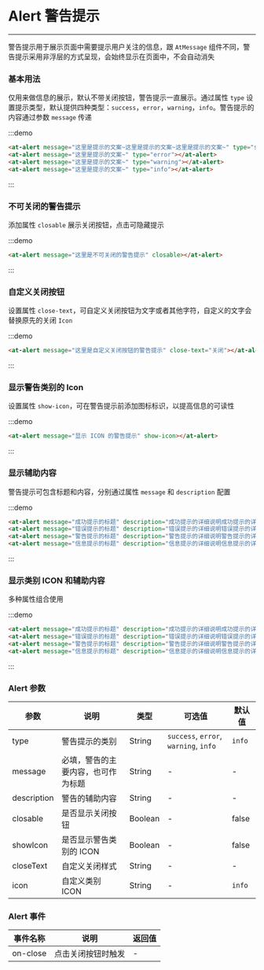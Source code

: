 
# Alert 警告提示

----

警告提示用于展示页面中需要提示用户关注的信息，跟 `AtMessage` 组件不同，警告提示采用非浮层的方式呈现，会始终显示在页面中，不会自动消失


### 基本用法

仅用来做信息的展示，默认不带关闭按钮，警告提示一直展示。通过属性 `type` 设置提示类型，默认提供四种类型：`success`，`error`，`warning`，`info`。警告提示的内容通过参数 `message` 传递

:::demo
```html
<at-alert message="这里是提示的文案~这里是提示的文案~这里是提示的文案~" type="success"></at-alert>
<at-alert message="这里是提示的文案~" type="error"></at-alert>
<at-alert message="这里是提示的文案~" type="warning"></at-alert>
<at-alert message="这里是提示的文案~" type="info"></at-alert>
```
:::


### 不可关闭的警告提示

添加属性 `closable` 展示关闭按钮，点击可隐藏提示

:::demo
```html
<at-alert message="这里是不可关闭的警告提示" closable></at-alert>
```
:::


### 自定义关闭按钮

设置属性 `close-text`，可自定义关闭按钮为文字或者其他字符，自定义的文字会替换原先的关闭 `Icon`

:::demo
```html
<at-alert message="这里是自定义关闭按钮的警告提示" close-text="关闭"></at-alert>
```
:::


### 显示警告类别的 Icon

设置属性 `show-icon`，可在警告提示前添加图标标识，以提高信息的可读性

:::demo
```html
<at-alert message="显示 ICON 的警告提示" show-icon></at-alert>
```
:::


### 显示辅助内容

警告提示可包含标题和内容，分别通过属性 `message` 和 `description` 配置

:::demo
```html
<at-alert message="成功提示的标题" description="成功提示的详细说明成功提示的详细说明成功提示的详细说明" type="success" closable></at-alert>
<at-alert message="错误提示的标题" description="错误提示的详细说明错误提示的详细说明错误提示的详细说明" type="error" closable></at-alert>
<at-alert message="警告提示的标题" description="警告提示的详细说明警告提示的详细说明警告提示的详细说明" type="warning" closable></at-alert>
<at-alert message="信息提示的标题" description="信息提示的详细说明信息提示的详细说明信息提示的详细说明" type="info" closable></at-alert>
```
:::


### 显示类别 ICON 和辅助内容

多种属性组合使用

:::demo
```html
<at-alert message="成功提示的标题" description="成功提示的详细说明成功提示的详细说明成功提示的详细说明成功提示的详细说明成功提示的详细说明成功提示的详细说明成功提示的详细说明成功提示的详细说明成功提示的详细说明" type="success" show-icon closable></at-alert>
<at-alert message="错误提示的标题" description="错误提示的详细说明错误提示的详细说明错误提示的详细说明" type="error" show-icon closable></at-alert>
<at-alert message="警告提示的标题" description="警告提示的详细说明警告提示的详细说明警告提示的详细说明" type="warning" show-icon closable></at-alert>
<at-alert message="信息提示的标题" description="信息提示的详细说明信息提示的详细说明信息提示的详细说明" type="info" show-icon closable></at-alert>
```
:::


### Alert 参数

| 参数      | 说明          | 类型      | 可选值                           | 默认值  |
|---------- |-------------- |---------- |--------------------------------  |-------- |
| type | 警告提示的类别 | String | `success`, `error`, `warning`, `info` | `info` |
| message | 必填，警告的主要内容，也可作为标题 | String | - | - |
| description | 警告的辅助内容 | String | - | - |
| closable | 是否显示关闭按钮 | Boolean | - | false |
| showIcon | 是否显示警告类别的 ICON | Boolean | - | false |
| closeText | 自定义关闭样式 | String | - | - |
| icon | 自定义类别 ICON | String | - | `info` |


### Alert 事件

| 事件名称      | 说明          | 返回值  |
|---------- |-------------- |---------- |
| on-close | 点击关闭按钮时触发 | - |


<style lang="sass" scoped>
.at-alert + .at-alert {
  margin-top: 8px;
}
</style>
